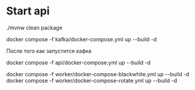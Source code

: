 # Start api

./mvnw clean package  

docker compose -f kafka/docker-compose.yml up --build -d  

После того как запустится кафка  

docker compose -f api/docker-compose.yml up --build -d  

docker compose -f worker/docker-compose-blackwhite.yml up --build -d
docker compose -f worker/docker-compose-rotate.yml up --build -d



